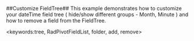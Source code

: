 ##Customize FieldTree##
This example demonstrates how to customize your dateTime field tree ( hide/show different groups - Month, Minute ) and how to remove a field from the FieldTree.

<keywords:tree, RadPivotFieldList, folder, add, remove>